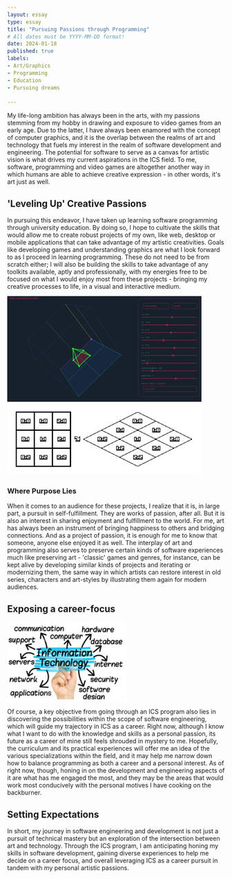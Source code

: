```yaml
---
layout: essay
type: essay
title: "Pursuing Passions through Programming"
# All dates must be YYYY-MM-DD format!
date: 2024-01-18
published: true
labels:
- Art/Graphics
- Programming
- Education
- Pursuing dreams
  
---
```

My life-long ambition has always been in the arts, with my passions stemming from my hobby in drawing and exposure to video games from an early age. Due to the latter, I have always been enamored with the concept of computer graphics, and it is the overlap between the realms of art and technology that fuels my interest in the realm of software development and engineering. The potential for software to serve as a canvas for artistic vision is what drives my current aspirations in the ICS field. To me, software, programming and video games are altogether another way in which humans are able to achieve creative expression - in other words, it's art just as well.

## 'Leveling Up' Creative Passions

In pursuing this endeavor, I have taken up learning software programming through university education. By doing so, I hope to cultivate the skills that would allow me to create robust projects of my own, like web, desktop or mobile applications that can take advantage of my artistic creativities. Goals like developing games and understanding graphics are what I look forward to as I proceed in learning programming. These do not need to be from scratch either; I will also be building the skills to take advantage of any toolkits available, aptly and professionally, with my energies free to be focused on what I would enjoy most from these projects - bringing my creative processes to life, in a visual and interactive medium.

<div class="text-center pe-4">
      <img width="450px" 
         src="../img/pursuing-passions-programming/3d-graphics-rendering.png" >
      <img width="450px" 
         src="../img/pursuing-passions-programming/isometric-grid.png" >
</div>


### Where Purpose Lies

When it comes to an audience for these projects, I realize that it is, in large part, a pursuit in self-fulfillment. They are works of passion, after all. But it is also an interest in sharing enjoyment and fulfillment to the world. For me, art has always been an instrument of bringing happiness to others and bridging connections. And as a project of passion, it is enough for me to know that someone, anyone else enjoyed it as well. The interplay of art and programming also serves to preserve certain kinds of software experiences much like preserving art - 'classic' games and genres, for instance, can be kept alive by developing similar kinds of projects and iterating or modernizing them, the same way in which artists can restore interest in old series, characters and art-styles by illustrating them again for modern audiences.

## Exposing a career-focus

<img width="275px" 
     class="rounded float-end pe-4" 
     src="../img/pursuing-passions-programming/ics-specializations.jpg" >

Of course, a key objective from going through an ICS program also lies in discovering the possibilities within the scope of software engineering, which will guide my trajectory in ICS as a career. Right now, although I know what I want to do with the knowledge and skills as a personal passion, its future as a career of mine still feels shrouded in mystery to me. Hopefully, the curriculum and its practical experiences will offer me an idea of the various specializations within the field, and it may help me narrow down how to balance programming as both a career and a personal interest. As of right now, though, honing in on the development and engineering aspects of it are what has me engaged the most, and they may be the areas that would work most conducively with the personal motives I have cooking on the backburner.

## Setting Expectations

In short, my journey in software engineering and development is not just a pursuit of technical mastery but an exploration of the intersection between art and technology. Through the ICS program, I am anticipating honing my skills in software development, gaining diverse experiences to help me decide on a career focus, and overall leveraging ICS as a career pursuit in tandem with my personal artistic passions.

